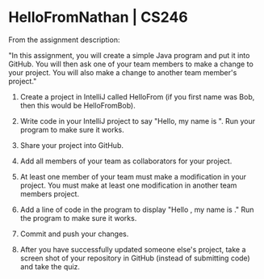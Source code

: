 # HelloFromNathan | CS246

From the assignment description:

"In this assignment, you will create a simple Java program and put it into GitHub. You will then ask one of your team members to make a change to your project. You will also make a change to another team member's project."

  1. Create a project in IntelliJ called HelloFrom<Name> (if you first name was Bob, then this would be HelloFromBob).

  2. Write code in your IntelliJ project to say "Hello, my name is <your name>". Run your program to make sure it works.

  3. Share your project into GitHub.

  4. Add all members of your team as collaborators for your project.
  
  5. At least one member of your team must make a modification in your project. You must make at least one modification in another team members project.
  
  6. Add a line of code in the program to display "Hello <your team members name>, my name is <your name>." Run the program to make sure it works.

  7. Commit and push your changes.
  
  8. After you have successfully updated someone else's project, take a screen shot of your repository in GitHub (instead of submitting code) and take the quiz.
